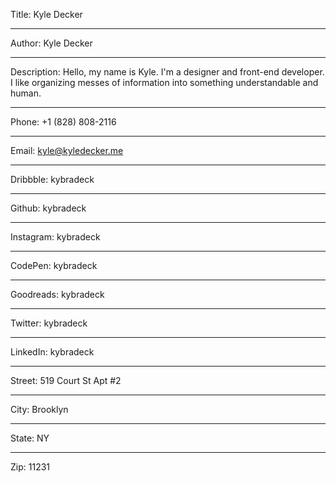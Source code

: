Title: Kyle Decker

----

Author: Kyle Decker

----

Description: Hello, my name is Kyle. I'm a designer and front-end developer. I like organizing messes of information into something understandable and human.

----

Phone: +1 (828) 808-2116

----

Email: kyle@kyledecker.me

----

Dribbble: kybradeck

----

Github: kybradeck

----

Instagram: kybradeck

----

CodePen: kybradeck

----

Goodreads: kybradeck

----

Twitter: kybradeck

----

LinkedIn: kybradeck

----

Street: 519 Court St Apt #2

----

City: Brooklyn

----

State: NY

----

Zip: 11231
